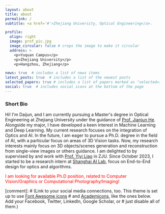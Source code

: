 ```yaml
---
layout: about
title: about
permalink: /
subtitle: <a href='#'>Zhejiang University, Optical Engineering</a>.

profile:
  align: right
  image: prof_pic.jpg
  image_circular: false # crops the image to make it circular
  address: >
    <p>Yuquan Campus</p>
    <p>Zhejiang University</p>
    <p>Hangzhou, Zhejiang</p>

news: true  # includes a list of news items
latest_posts: true  # includes a list of the newest posts
selected_papers: true # includes a list of papers marked as "selected={true}"
social: true  # includes social icons at the bottom of the page
---
```


### Short Bio
Hi! I'm Daijun, and I am currently pursuing a Master's degree in Optical Engineering at Zhejiang University under the guidance of [Prof. Jianjun He](https://mypage.zju.edu.cn/JianjunHe#0). Alongside my major, I have developed a keen interest in Machine Learning and Deep Learning. My current research focuses on the integration of Optics and AI. In the future, I am eager to pursue a Ph.D. degree in the field of AI, with a particular focus on areas of 3D Vision tasks. Now, my research interests mainly focus on 3D objects/scenes generation and reconstruction from single-view images or others guidance. I am delighted to by supervised by and work with [Prof. Yiyi Liao](https://yiyiliao.github.io/) in ZJU. Since October 2023, I started to be a research intern at [Shanghai AI Lab](https://www.shlab.org.cn/), focus on End-to-End design for optics and algorithms.

<span style="color:red">I am looking for available Ph.D position, related to Computer Vision/Graphics or Computational Photography/Imaging!</span>

[comment]: # (Link to your social media connections, too. This theme is set up to use [Font Awesome icons](http://fortawesome.github.io/Font-Awesome/) # and [Academicons](https://jpswalsh.github.io/academicons/), like the ones below. Add your Facebook, Twitter, LinkedIn, Google Scholar, or # just disable all of them.)
